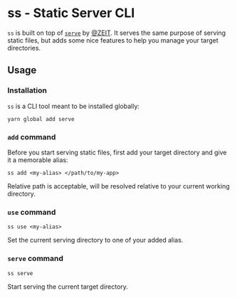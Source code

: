 # ss - Static Server CLI

`ss` is built on top of [`serve`](https://github.com/zeit/serve) by [@ZEIT](https://github.com/zeit). It serves the same purpose of serving static files, but adds some nice features to help you manage your target directories.

## Usage

### Installation

`ss` is a CLI tool meant to be installed globally:

```
yarn global add serve
```

### `add` command

Before you start serving static files, first add your target directory and give it a memorable alias:

```
ss add <my-alias> </path/to/my-app>
```

Relative path is acceptable, will be resolved relative to your current working directory.

### `use` command

```
ss use <my-alias>
```

Set the current serving directory to one of your added alias.

### `serve` command

```
ss serve
```

Start serving the current target directory.
